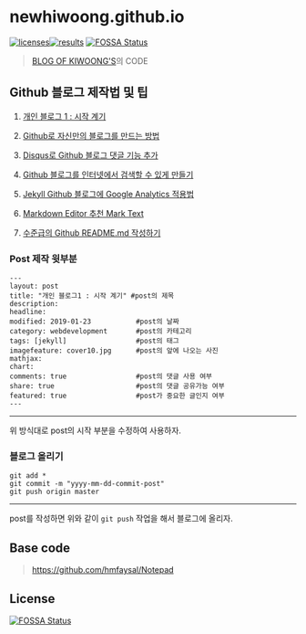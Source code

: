 # newhiwoong.github.io

[![licenses](https://img.shields.io/badge/licenses-MIT-brightgreen.svg)](https://opensource.org/licenses/MIT)[![results](https://img.shields.io/badge/results-Web-blue.svg)](https://opensource.org/licenses/MIT) [![FOSSA Status](https://app.fossa.io/api/projects/git%2Bgithub.com%2Fnewhiwoong%2Fnewhiwoong.github.io.svg?type=shield)](https://app.fossa.io/projects/git%2Bgithub.com%2Fnewhiwoong%2Fnewhiwoong.github.io?ref=badge_shield)
 

> [BLOG OF KIWOONG'S](https://newhiwoong.github.io)의 CODE





## Github 블로그 제작법 및 팁

1. [개인 블로그 1 : 시작 계기](https://newhiwoong.github.io/webdevelopment/first-post)

2. [Github로 자신만의 블로그를 만드는 방법](https://newhiwoong.github.io/webdevelopment/%EB%B8%94%EB%A1%9C%EA%B7%B8-%EC%A0%9C%EC%9E%91%EB%B2%95)

3. [Disqus로 Github 블로그 댓글 기능 추가](https://newhiwoong.github.io/webdevelopment/Disqus%EB%A1%9C-Github-%EB%B8%94%EB%A1%9C%EA%B7%B8-%EB%8C%93%EA%B8%80-%EA%B8%B0%EB%8A%A5-%EC%B6%94%EA%B0%80)

4. [Github 블로그를 인터넷에서 검색할 수 있게 만들기](https://newhiwoong.github.io/webdevelopment/Github-%EB%B8%94%EB%A1%9C%EA%B7%B8%EB%A5%BC-%EA%B2%80%EC%83%89-%EA%B0%80%EB%8A%A5%ED%95%98%EA%B2%8C-%EB%A7%8C%EB%93%A4%EA%B8%B0)

5. [Jekyll Github 블로그에 Google Analytics 적용법](https://newhiwoong.github.io/webdevelopment/%EB%B8%94%EB%A1%9C%EA%B7%B8%EC%97%90-Google-Analytics-%EC%A0%81%EC%9A%A9%EB%B2%95)

6. [Markdown Editor 추천 Mark Text](https://newhiwoong.github.io/%EA%B8%B0%ED%83%80%20%EC%A0%95%EB%B3%B4%20%EA%B3%B5%EC%9C%A0/Markdown-Editor-%EC%B6%94%EC%B2%9C-Mark-Text)

7. [수준급의 Github README.md 작성하기](https://newhiwoong.github.io/%EA%B8%B0%ED%83%80%20%EC%A0%95%EB%B3%B4%20%EA%B3%B5%EC%9C%A0/%EC%88%98%EC%A4%80%EA%B8%89%EC%9D%98-Github-README.md-%EC%9E%91%EC%84%B1%ED%95%98%EA%B8%B0)



### Post 제작 윗부분

```
---
layout: post
title: "개인 블로그1 : 시작 계기" #post의 제목
description:         
headline: 
modified: 2019-01-23           #post의 날짜
category: webdevelopment       #post의 카테고리
tags: [jekyll]                 #post의 태그
imagefeature: cover10.jpg      #post의 앞에 나오는 사진
mathjax: 
chart: 
comments: true                 #post의 댓글 사용 여부
share: true                    #post의 댓글 공유가능 여부
featured: true                 #post가 중요한 글인지 여부
---
```

---

위 방식대로 post의 시작 부분을 수정하여 사용하자.



### 블로그 올리기

```
git add *
git commit -m "yyyy-mm-dd-commit-post"
git push origin master
```

---

post를 작성하면 위와 같이 `git push` 작업을 해서 블로그에 올리자.



## Base code

> https://github.com/hmfaysal/Notepad


## License
[![FOSSA Status](https://app.fossa.io/api/projects/git%2Bgithub.com%2Fnewhiwoong%2Fnewhiwoong.github.io.svg?type=large)](https://app.fossa.io/projects/git%2Bgithub.com%2Fnewhiwoong%2Fnewhiwoong.github.io?ref=badge_large)